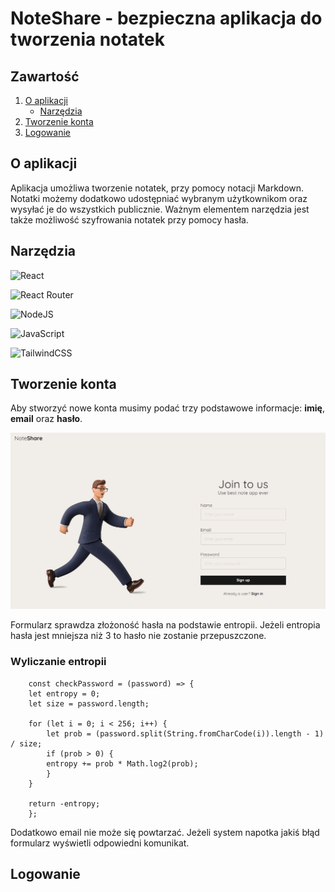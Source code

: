 # NoteShare - bezpieczna aplikacja do tworzenia notatek

## Zawartość

  <ol>
    <li>
      <a href="#o-aplikacji">O aplikacji</a>
      <ul>
        <li><a href="#narzędzia">Narzędzia</a></li>
      </ul>
    </li>
    <li><a href="#tworzenie-konta">Tworzenie konta</a></li>
    <li><a href="#logowanie">Logowanie</a></li>

  </ol>

## O aplikacji

Aplikacja umożliwa tworzenie notatek, przy pomocy notacji Markdown. Notatki możemy dodatkowo udostępniać wybranym użytkownikom oraz wysyłać je do wszystkich publicznie. Ważnym elementem narzędzia jest także możliwość szyfrowania notatek przy pomocy hasła.

## Narzędzia

![React](https://img.shields.io/badge/react-%2320232a.svg?style=for-the-badge&logo=react&logoColor=%2361DAFB)

![React Router](https://img.shields.io/badge/React_Router-CA4245?style=for-the-badge&logo=react-router&logoColor=white)

![NodeJS](https://img.shields.io/badge/node.js-6DA55F?style=for-the-badge&logo=node.js&logoColor=white)

![JavaScript](https://img.shields.io/badge/javascript-%23323330.svg?style=for-the-badge&logo=javascript&logoColor=%23F7DF1E)

![TailwindCSS](https://img.shields.io/badge/tailwindcss-%2338B2AC.svg?style=for-the-badge&logo=tailwind-css&logoColor=white)

## Tworzenie konta

Aby stworzyć nowe konta musimy podać trzy podstawowe informacje: **imię**, **email** oraz **hasło**.

![alt](./readmeAssets/register.png)

Formularz sprawdza złożoność hasła na podstawie entropii. Jeżeli entropia hasła jest mniejsza niż 3 to hasło nie zostanie przepuszczone.

### Wyliczanie entropii

        const checkPassword = (password) => {
        let entropy = 0;
        let size = password.length;

        for (let i = 0; i < 256; i++) {
            let prob = (password.split(String.fromCharCode(i)).length - 1) / size;
            if (prob > 0) {
            entropy += prob * Math.log2(prob);
            }
        }

        return -entropy;
        };

Dodatkowo email nie może się powtarzać. Jeżeli system napotka jakiś błąd formularz wyświetli odpowiedni komunikat.

## Logowanie
